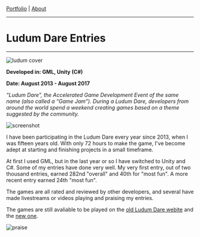 [Portfolio](index.md) | [About](about.md)

____

# Ludum Dare Entries

____

![ludum cover](https://cdn.discordapp.com/attachments/385469825750663169/385469989345558529/ludum_dare_2.png)

**Developed in: GML, Unity (C#)**

**Date: August 2013 - August 2017**

*“Ludum Dare”, the Accelerated Game Development Event of the same name (also called a “Game Jam”). During a Ludum Dare, developers from around the world spend a weekend creating games based on a theme suggested by the community.*

![screenshot](https://cdn.discordapp.com/attachments/385469825750663169/385841558760587264/screeen.png)

I have been participating in the Ludum Dare every year since 2013, when I was fifteen years old. With only 72 hours to make the game, I've become adept at starting and finishing projects in a small timeframe.

At first I used GML, but in the last year or so I have switched to Unity and C#. Some of my entries have done very well. My very first entry, out of two thousand entries, earned 282nd "overall" and 40th for "most fun".
A more recent entry earned 24th "most fun". 

The games are all rated and reviewed by other developers, and several have made livestreams or videos playing and praising my entries.

The games are still avaliable to be played on the [old Ludum Dare webite](http://ludumdare.com/compo/author/pickensincorporated/) and the [new one](https://ldjam.com/users/pickens-inc/).

![praise](https://cdn.discordapp.com/attachments/385469825750663169/385841444201562113/ludum_dare_games.png)
